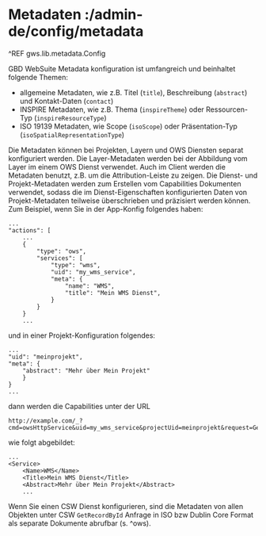 # Metadaten :/admin-de/config/metadata

^REF gws.lib.metadata.Config

GBD WebSuite Metadata konfiguration ist umfangreich und beinhaltet folgende Themen:

- allgemeine Metadaten, wie z.B. Titel (`title`), Beschreibung (`abstract`) und Kontakt-Daten (`contact`)
- INSPIRE Metadaten, wie z.B. Thema (`inspireTheme`) oder Ressourcen-Typ (`inspireResourceType`)
- ISO 19139 Metadaten, wie Scope (`isoScope`) oder Präsentation-Typ (`isoSpatialRepresentationType`)

Die Metadaten können bei Projekten, Layern und OWS Diensten separat konfiguriert werden. Die Layer-Metadaten werden bei der Abbildung vom Layer im einem OWS Dienst verwendet. Auch im Client werden die Metadaten benutzt, z.B. um die Attribution-Leiste zu zeigen. Die Dienst- und Projekt-Metadaten werden zum Erstellen vom Capabilities Dokumenten verwendet, sodass die im Dienst-Eigenschaften konfigurierten Daten von Projekt-Metadaten teilweise überschrieben und präzisiert werden können. Zum Beispiel, wenn Sie in der App-Konfig folgendes haben:

    ...
    "actions": [
        ...
        {
            "type": "ows",
            "services": [
                "type": "wms",
                "uid": "my_wms_service",
                "meta": {
                    "name": "WMS",
                    "title": "Mein WMS Dienst",
                }
            }
        }
        ...

und in einer Projekt-Konfiguration folgendes:

    ...
    "uid": "meinprojekt",
    "meta": {
        "abstract": "Mehr über Mein Projekt"
        }
    }
    ...

dann werden die Capabilities unter der URL

    http://example.com/_?cmd=owsHttpService&uid=my_wms_service&projectUid=meinprojekt&request=GetCapabilities

wie folgt abgebildet:

    ...
    <Service>
        <Name>WMS</Name>
        <Title>Mein WMS Dienst</Title>
        <Abstract>Mehr über Mein Projekt</Abstract>
        ...

Wenn Sie einen CSW Dienst konfigurieren, sind die Metadaten von allen Objekten unter CSW `GetRecordById` Anfrage in ISO bzw Dublin Core Format als separate Dokumente abrufbar (s. ^ows).
